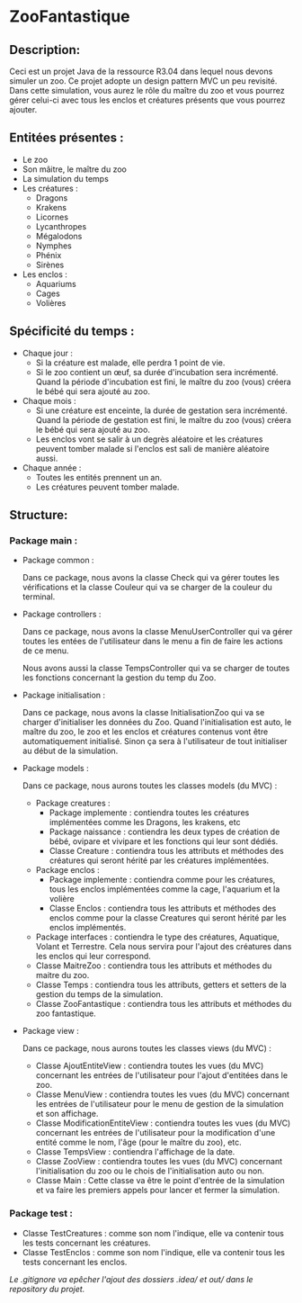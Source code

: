 # ZooFantastique

## Description:
Ceci est un projet Java de la ressource R3.04 dans lequel nous devons simuler un zoo. Ce projet adopte un design pattern MVC un peu revisité.
Dans cette simulation, vous aurez le rôle du maître du zoo et vous pourrez gérer celui-ci avec tous les enclos et créatures présents que vous pourrez ajouter.

## Entitées présentes :
- Le zoo
- Son mâitre, le maître du zoo
- La simulation du temps
- Les créatures :
  - Dragons
  - Krakens
  - Licornes
  - Lycanthropes
  - Mégalodons
  - Nymphes
  - Phénix
  - Sirènes
- Les enclos :
  - Aquariums
  - Cages
  - Volières

## Spécificité du temps :
- Chaque jour :
  - Si la créature est malade, elle perdra 1 point de vie.
  - Si le zoo contient un œuf, sa durée d'incubation sera incrémenté. Quand la période d'incubation est fini, le maître du zoo (vous) créera le bébé qui sera ajouté au zoo.
- Chaque mois :
  - Si une créature est enceinte, la durée de gestation sera incrémenté. Quand la période de gestation est fini, le maître du zoo (vous) créera le bébé qui sera ajouté au zoo.
  - Les enclos vont se salir à un degrès aléatoire et les créatures peuvent tomber malade si l'enclos est sali de manière aléatoire aussi. 
- Chaque année :
  - Toutes les entités prennent un an.
  - Les créatures peuvent tomber malade.

## Structure:

### Package main :
  - Package common :

    Dans ce package, nous avons la classe Check qui va gérer toutes les vérifications et la classe Couleur qui va se charger de la couleur du terminal.


  - Package controllers :
    
    Dans ce package, nous avons la classe MenuUserController qui va gérer toutes les entées de l'utilisateur dans le menu a fin de faire les actions de ce menu.

    Nous avons aussi la classe TempsController qui va se charger de toutes les fonctions concernant la gestion du temp du Zoo.


  - Package initialisation :

    Dans ce package, nous avons la classe InitialisationZoo qui va se charger d'initialiser les données du Zoo. Quand l'initialisation est auto, le maître du zoo, le zoo et les enclos et créatures contenus vont être automatiquement initialisé. Sinon ça sera à l'utilisateur de tout initialiser au début de la simulation.


  - Package models :
    
    Dans ce package, nous aurons toutes les classes models (du MVC) :

    - Package creatures :
      - Package implemente : contiendra toutes les créatures implémentées comme les Dragons, les krakens, etc
      - Package naissance : contiendra les deux types de création de bébé, ovipare et vivipare et les fonctions qui leur sont dédiés.
      - Classe Creature : contiendra tous les attributs et méthodes des créatures qui seront hérité par les créatures implémentées.
    - Package enclos :
      - Package implemente : contiendra comme pour les créatures, tous les enclos implémentées comme la cage, l'aquarium et la volière
      - Classe Enclos : contiendra tous les attributs et méthodes des enclos comme pour la classe Creatures qui seront hérité par les enclos implémentés.
    - Package interfaces : contiendra le type des créatures, Aquatique, Volant et Terrestre. Cela nous servira pour l'ajout des créatures dans les enclos qui leur correspond.
    - Classe MaitreZoo : contiendra tous les attributs et méthodes du maitre du zoo.
    - Classe Temps : contiendra tous les attributs, getters et setters de la gestion du temps de la simulation.
    - Classe ZooFantastique : contiendra tous les attributs et méthodes du zoo fantastique.


  - Package view :

    Dans ce package, nous aurons toutes les classes views (du MVC) :

    - Classe AjoutEntiteView : contiendra toutes les vues (du MVC) concernant les entrées de l'utilisateur pour l'ajout d'entitées dans le zoo.
    - Classe MenuView : contiendra toutes les vues (du MVC) concernant les entrées de l'utilisateur pour le menu de gestion de la simulation et son affichage.
    - Classe ModificationEntiteView : contiendra toutes les vues (du MVC) concernant les entrées de l'utilisateur pour la modification d'une entité comme le nom, l'âge (pour le maître du zoo), etc.
    - Classe TempsView : contiendra l'affichage de la date.
    - Classe ZooView : contiendra toutes les vues (du MVC) concernant l'initialisation du zoo ou le chois de l'initialisation auto ou non.
    - Classe Main : Cette classe va être le point d'entrée de la simulation et va faire les premiers appels pour lancer et fermer la simulation.

### Package test :
- Classe TestCreatures : comme son nom l'indique, elle va contenir tous les tests concernant les créatures.
- Classe TestEnclos : comme son nom l'indique, elle va contenir tous les tests concernant les enclos.


*Le .gitignore va epêcher l'ajout des dossiers .idea/ et out/ dans le repository du projet.*